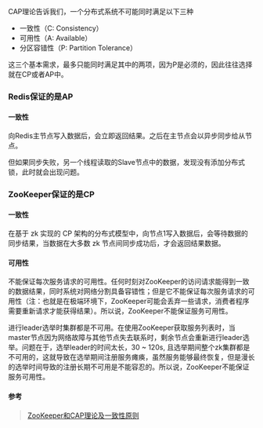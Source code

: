 CAP理论告诉我们，一个分布式系统不可能同时满足以下三种

- 一致性（C: Consistency）
- 可用性（A: Available）
- 分区容错性（P: Partition Tolerance）

这三个基本需求，最多只能同时满足其中的两项，因为P是必须的，因此往往选择就在CP或者AP中。



### Redis保证的是AP

#### 一致性
向Redis主节点写入数据后，会立即返回结果。之后在主节点会以异步同步给从节点。

但如果同步失败，另一个线程读取的Slave节点中的数据，发现没有添加分布式锁，此时就会出现问题。




### ZooKeeper保证的是CP

#### 一致性
在基于 zk 实现的 CP 架构的分布式模型中，向节点1写入数据后，会等待数据的同步结果，当数据在大多数 zk 节点间同步成功后，才会返回结果数据。

#### 可用性
不能保证每次服务请求的可用性。任何时刻对ZooKeeper的访问请求能得到一致的数据结果，同时系统对网络分割具备容错性；但是它不能保证每次服务请求的可用性（注：也就是在极端环境下，ZooKeeper可能会丢弃一些请求，消费者程序需要重新请求才能获得结果）。所以说，ZooKeeper不能保证服务可用性。

进行leader选举时集群都是不可用。在使用ZooKeeper获取服务列表时，当master节点因为网络故障与其他节点失去联系时，剩余节点会重新进行leader选举。问题在于，选举leader的时间太长，30 ~ 120s, 且选举期间整个zk集群都是不可用的，这就导致在选举期间注册服务瘫痪，虽然服务能够最终恢复，但是漫长的选举时间导致的注册长期不可用是不能容忍的。所以说，ZooKeeper不能保证服务可用性。



#### 参考

> [ZooKeeper和CAP理论及一致性原则](https://blog.csdn.net/yanpenglei/article/details/80362561)